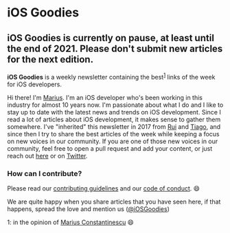 # iOS Goodies

## iOS Goodies is currently on pause, at least until the end of 2021. Please don't submit new articles for the next edition.

**iOS Goodies** is a weekly newsletter containing the best<sup>[1](#footnote)</sup> links of the week for iOS developers. 

Hi there! I'm [Marius](https://twitter.com/marius_const). I'm an iOS developer who's been working in this industry for almost 10 years now. I'm passionate about what I do and I like to stay up to date with the latest news and trends on iOS development. Since I read a lot of articles about iOS development, it makes sense to gather them somewhere. I've "inherited" this newsletter in 2017 from [Rui](https://twitter.com/peres) and [Tiago](https://twitter.com/_tiagoalmeida), and since then I try to share the best articles of the week while keeping a focus on new voices in our community. If you are one of those new voices in our community, feel free to open a pull request and add your content, or just reach out [here](https://github.com/iOS-Goodies/iOS-Goodies/issues/new) or on [Twitter](https://twitter.com/marius_const).

### How can I contribute?

Please read our [contributing guidelines](../master/CONTRIBUTING.md) and our [code of conduct](../master/CODE_OF_CONDUCT.md). 😄

We are quite happy when you share articles that you have seen here, if that happens, spread the love and mention us ([@iOSGoodies](https://twitter.com/iosgoodies))

<a name="footnote">1</a>: in the opinion of [Marius Constantinescu](https://twitter.com/marius_const) 😄
